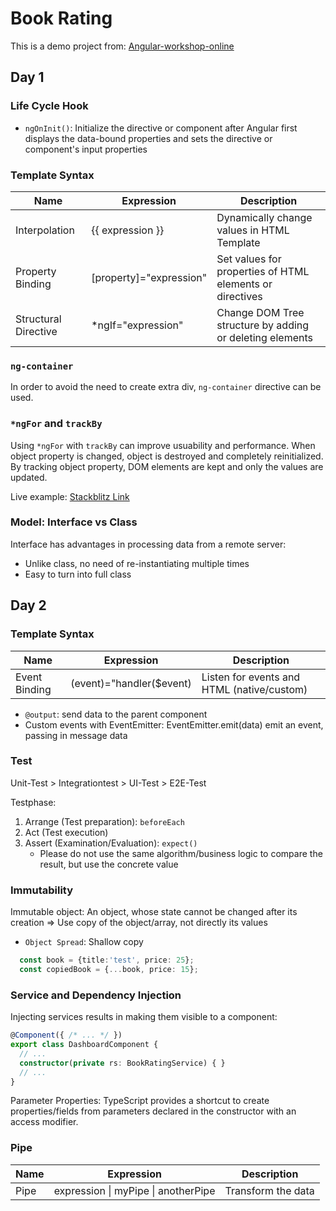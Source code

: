 # Book Rating
This is a demo project from:
[Angular-workshop-online](https://github.com/angular-schule/2021-11-angular-workshop-online "angular-workshop-online")

## Day 1

### Life Cycle Hook
* `ngOnInit()`: Initialize the directive or component after Angular first displays the data-bound properties and sets the directive or component's input properties

### Template Syntax
|Name|Expression|Description|
|----|----------|-----------|
|Interpolation|{{ expression }}|Dynamically change values in HTML Template|
|Property Binding|[property]="expression"|Set values for properties of HTML elements or directives|
|Structural Directive|*ngIf="expression"|Change DOM Tree structure by adding or deleting elements|

### `ng-container`
In order to avoid the need to create extra div, `ng-container` directive can be used.

### `*ngFor` and `trackBy`
Using `*ngFor` with `trackBy` can improve usuability and performance. When object property is changed, object is destroyed and completely reinitialized. By tracking object property, DOM elements are kept and only the values are updated.

Live example: [Stackblitz Link](https://stackblitz.com/edit/angular-buch-ngfor-trackby "*ngFor mit trackBy")

### Model: Interface vs Class
Interface has advantages in processing data from a remote server:
* Unlike class, no need of re-instantiating multiple times
* Easy to turn into full class

## Day 2

### Template Syntax
|Name|Expression|Description|
|----|----------|-----------|
|Event Binding|(event)="handler($event)|Listen for events and HTML (native/custom)|

* `@output`: send data to the parent component
* Custom events with EventEmitter: EventEmitter.emit(data) emit an event, passing in message data

### Test

Unit-Test > Integrationtest > UI-Test > E2E-Test

Testphase:
1. Arrange (Test preparation): `beforeEach`
2. Act (Test execution)
3. Assert (Examination/Evaluation): `expect()`
    - Please do not use the same algorithm/business logic to compare the result, but use the concrete value

### Immutability
Immutable object: An object, whose state cannot be changed after its creation => Use copy of the object/array, not directly its values

* `Object Spread`: Shallow copy
```typescript
  const book = {title:'test', price: 25};
  const copiedBook = {...book, price: 15};
```

### Service and Dependency Injection
Injecting services results in making them visible to a component:
```typescript
@Component({ /* ... */ })
export class DashboardComponent {
  // ...
  constructor(private rs: BookRatingService) { }
  // ...
}
```
Parameter Properties: TypeScript provides a shortcut to create properties/fields from parameters declared in the constructor with an access modifier.

### Pipe
|Name|Expression|Description|
|----|----------|-----------|
|Pipe|expression \| myPipe \| anotherPipe|Transform the data|

